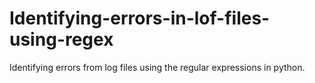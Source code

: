 # Identifying-errors-in-lof-files-using-regex
Identifying errors from log files using the regular expressions in python.
